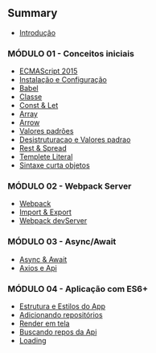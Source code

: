 ## Summary
<ul>
    <li><a href="#">Introdução</a></li>
</ul>

### MÓDULO 01 - Conceitos iniciais

<ul>
    <li><a href="https://github.com/lucaspedronet/curso-ecmas6-news-features/blob/master/modulo-01-conceitos-iniciais/ecmascript-2015-" target="blank">ECMAScript 2015</a></li>
    <li><a href="https://github.com/lucaspedronet/curso-ecmas6-news-features/blob/master/modulo-01-conceitos-iniciais/instalacao-e-configuracao.md" target="blank">Instalação e Configuração</a></li>
    <li><a href="https://github.com/lucaspedronet/curso-ecmas6-news-features/blob/master/modulo-01-conceitos-iniciais/babel-" target="blank">Babel</a></li>
    <li><a href="https://github.com/lucaspedronet/curso-ecmas6-news-features/blob/master/modulo-01-conceitos-iniciais/classe.md" target="blank">Classe</a></li>
    <li><a href="https://github.com/lucaspedronet/curso-ecmas6-news-features/blob/master/modulo-01-conceitos-iniciais/const-e-let.md" target="blank">Const & Let</a></li>
    <li><a href="https://github.com/lucaspedronet/curso-ecmas6-news-features/blob/master/modulo-01-conceitos-iniciais/array.md" target="blank">Array</a></li>
    <li><a href="https://github.com/lucaspedronet/curso-ecmas6-news-features/blob/master/modulo-01-conceitos-iniciais/arrow.md" target="blank">Arrow</a></li>
    <li><a href="https://github.com/lucaspedronet/curso-ecmas6-news-features/blob/master/modulo-01-conceitos-iniciais/valores-padroes.md" target="blank">Valores padrões</a></li>
    <li><a href="https://github.com/lucaspedronet/curso-ecmas6-news-features/blob/master/modulo-01-conceitos-iniciais/desistruturacao-valores-padrao.md" target="blank">Desistruturacao e Valores padrao</a></li>
    <li><a href="https://github.com/lucaspedronet/curso-ecmas6-news-features/blob/master/modulo-01-conceitos-iniciais/rest-spread.md" target="blank">Rest & Spread</a></li>
    <li><a href="https://github.com/lucaspedronet/curso-ecmas6-news-features/blob/master/modulo-01-conceitos-iniciais/templete-literal.md" target="blank">Templete Literal</a></li>
    <li><a href="https://github.com/lucaspedronet/curso-ecmas6-news-features/blob/master/modulo-01-conceitos-iniciais/sintaxe-curta-objetos.md" target="blank">Sintaxe curta objetos</a></li>
</ul>

### MÓDULO 02 - Webpack Server

<ul>
    <li><a href="https://github.com/lucaspedronet/curso-ecmas6-news-features/blob/master/modulo-01-conceitos-iniciais/webpack-" target="blank">Webpack</a></li>
    <li><a href="https://github.com/lucaspedronet/curso-ecmas6-news-features/blob/master/modulo-01-conceitos-iniciais/import--export-" target="blank">Import & Export</a></li>
    <li><a href="https://github.com/lucaspedronet/curso-ecmas6-news-features/blob/master/modulo-01-conceitos-iniciais/webpack-devserver-" target="blank">Webpack devServer</a></li>
</ul>

### MÓDULO 03 - Async/Await

<ul>
  <li><a href="https://github.com/lucaspedronet/curso-ecmas6-news-features/blob/master/modulo-01-conceitos-iniciais/async--await-" target="blank">Async & Await</a></li>
    <li><a href="https://github.com/lucaspedronet/curso-ecmas6-news-features/blob/master/modulo-01-conceitos-iniciais/axios-e-api-" target="blank">Axios e Api</a></li>
    
</ul>

### MÓDULO 04 - Aplicação com ES6+

<ul>
  <li><a href="https://github.com/lucaspedronet/curso-ecmas6-news-features/blob/master/modulo-01-conceitos-iniciais/app-com-es6-" target="blank">Estrutura e Estilos do App</a></li>
    <li><a href="https://github.com/lucaspedronet/curso-ecmas6-news-features/blob/master/modulo-01-conceitos-iniciais/adicionando-repos-" target="blank">Adicionando repositórios</a></li>
    <li><a href="#" target="blank">Render em tela</a></li>
    <li><a href="https://github.com/lucaspedronet/curso-ecmas6-news-features/blob/master/modulo-01-conceitos-iniciais/buscando-api-" target="blank">Buscando repos da Api</a></li>
    <li><a href="https://github.com/lucaspedronet/curso-ecmas6-news-features/blob/master/modulo-01-conceitos-iniciais/loading-" target="blank">Loading</a></li>
</ul>